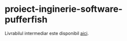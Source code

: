 # proiect-inginerie-software-pufferfish

Livrabilul intermediar este disponibil [aici](https://github.com/inginerie-software-22-23/proiect-inginerie-software-pufferfish/blob/main/Intermediate%20Deliverable.pdf).
